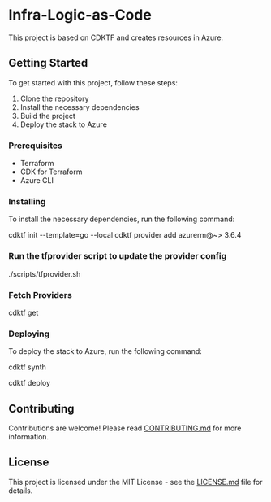 # Infra-Logic-as-Code

This project is based on CDKTF and creates resources in Azure.

## Getting Started

To get started with this project, follow these steps:

1. Clone the repository
2. Install the necessary dependencies
3. Build the project
4. Deploy the stack to Azure

### Prerequisites

- Terraform
- CDK for Terraform
- Azure CLI

### Installing

To install the necessary dependencies, run the following command:

cdktf init --template=go --local
cdktf provider add azurerm@~> 3.6.4

### Run the tfprovider script to update the provider config

./scripts/tfprovider.sh

### Fetch Providers

cdktf get

### Deploying

To deploy the stack to Azure, run the following command:

cdktf synth

cdktf deploy

## Contributing

Contributions are welcome! Please read [CONTRIBUTING.md](CONTRIBUTING.md) for more information.

## License

This project is licensed under the MIT License - see the [LICENSE.md](LICENSE.md) file for details.
